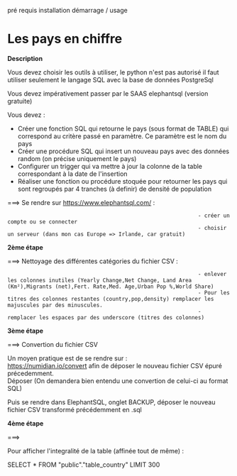 


pré requis 
installation
démarrage / usage

# Les pays en chiffre


**Description**

Vous devez choisir les outils à utiliser, le python n'est pas autorisé il faut utiliser seulement le langage SQL avec la base de données PostgreSql

Vous devez impérativement passer par le SAAS elephantsql (version gratuite)

Vous devez :

- Créer une fonction SQL qui retourne le pays (sous format de TABLE) qui correspond au critère passé en paramètre.
Ce paramètre est le nom du pays
- Créer une procédure SQL qui insert un nouveau pays avec des données random (on précise uniquement le pays)
- Configurer un trigger qui va mettre à jour la colonne de la table correspondant à la date de l'insertion
- Réaliser une fonction ou procédure stoquée pour retourner les pays qui sont regroupés par 4 tranches (à definir) 
de densité de population








































===> Se rendre sur https://www.elephantsql.com/ :

                                                                - créer un compte ou se connecter
                                                                - choisir un serveur (dans mon cas Europe => Irlande, car gratuit)


**2ème étape**

===> Nettoyage des différentes catégories du fichier CSV :  

                                                                - enlever les colonnes inutiles (Yearly Change,Net Change, Land Area (Km²),Migrants (net),Fert. Rate,Med. Age,Urban Pop %,World Share)
                                                                - Pour les titres des colonnes restantes (country,pop,density) remplacer les majuscules par des minuscules. 
                                                                - remplacer les espaces par des underscore (titres des colonnes)


**3ème étape** 

===> Convertion du fichier CSV

Un moyen pratique est de se rendre sur : <br/>
https://numidian.io/convert afin de déposer le nouveau fichier CSV épuré précedemment.<br/>
Déposer 
(On demandera bien entendu une convertion de celui-ci au format SQL)

Puis se rendre dans ElephantSQL, onglet BACKUP, déposer le nouveau fichier CSV transformé précédemment en .sql


**4ème étape**

===> 

Pour afficher l'integralité de la table (affinée tout de même) :		
 
SELECT * FROM "public"."table_country" LIMIT 300
                                                        